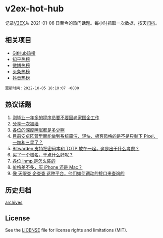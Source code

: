 # v2ex-hot-hub

 记录[V2EX](https://www.v2ex.com/)从 2021-01-06 日至今的热门话题。每小时抓取一次数据，按天[归档](archives)。
 
 ## 相关项目

- [GitHub热榜](https://github.com/snaildev/github-hot-hub)
- [知乎热榜](https://github.com/snaildev/zhihu-hot-hub)
- [微博热榜](https://github.com/snaildev/weibo-hot-hub)
- [头条热榜](https://github.com/snaildev/toutiao-hot-hub)
- [抖音热榜](https://github.com/snaildev/douyin-hot-hub)


 `更新时间：2022-10-05 18:10:07 +0800`

## 热议话题

1. [刚毕业一年多的程序员要不要回老家国企工作](https://www.v2ex.com/t/884678)
1. [分享一次被墙](https://www.v2ex.com/t/884639)
1. [各位的深度睡眠都是多少啊](https://www.v2ex.com/t/884680)
1. [目前安卓阵营里面能做到系统简洁、轻快、极客风格的是不是只剩下 Pixel、一加和三星了？](https://www.v2ex.com/t/884716)
1. [Bitwarden 支持把密码本和 TOTP 放在一起，这是出于什么考虑？](https://www.v2ex.com/t/884687)
1. [买了一个域名，干点什么好呢？](https://www.v2ex.com/t/884654)
1. [各位 lnmp 是怎么装的](https://www.v2ex.com/t/884682)
1. [价格差不多，买 iPhone 还是 Mac？](https://www.v2ex.com/t/884689)
1. [像 天眼查 企查查 这种平台，他们如何调动的接口来查询的](https://www.v2ex.com/t/884727)

## 历史归档

[archives](archives)

## License

See the [LICENSE](LICENSE) file for license rights and limitations (MIT).
